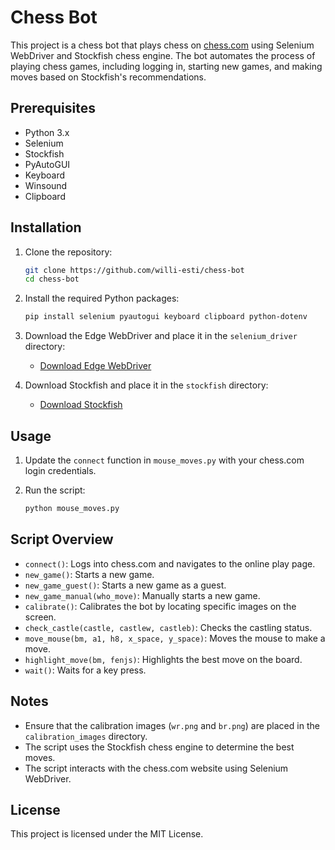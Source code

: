 # Chess Bot

This project is a chess bot that plays chess on [chess.com](https://www.chess.com) using Selenium WebDriver and Stockfish chess engine. The bot automates the process of playing chess games, including logging in, starting new games, and making moves based on Stockfish's recommendations.

## Prerequisites

- Python 3.x
- Selenium
- Stockfish
- PyAutoGUI
- Keyboard
- Winsound
- Clipboard

## Installation

1. Clone the repository:
    ```sh
    git clone https://github.com/willi-esti/chess-bot
    cd chess-bot
    ```

2. Install the required Python packages:
    ```sh
    pip install selenium pyautogui keyboard clipboard python-dotenv
    ```

3. Download the Edge WebDriver and place it in the `selenium_driver` directory:
    - [Download Edge WebDriver](https://developer.microsoft.com/en-us/microsoft-edge/tools/webdriver/)

4. Download Stockfish and place it in the `stockfish` directory:
    - [Download Stockfish](https://stockfishchess.org/download/)

## Usage

1. Update the `connect` function in `mouse_moves.py` with your chess.com login credentials.

2. Run the script:
    ```sh
    python mouse_moves.py
    ```

## Script Overview

- `connect()`: Logs into chess.com and navigates to the online play page.
- `new_game()`: Starts a new game.
- `new_game_guest()`: Starts a new game as a guest.
- `new_game_manual(who_move)`: Manually starts a new game.
- `calibrate()`: Calibrates the bot by locating specific images on the screen.
- `check_castle(castle, castlew, castleb)`: Checks the castling status.
- `move_mouse(bm, a1, h8, x_space, y_space)`: Moves the mouse to make a move.
- `highlight_move(bm, fenjs)`: Highlights the best move on the board.
- `wait()`: Waits for a key press.

## Notes

- Ensure that the calibration images (`wr.png` and `br.png`) are placed in the `calibration_images` directory.
- The script uses the Stockfish chess engine to determine the best moves.
- The script interacts with the chess.com website using Selenium WebDriver.

## License

This project is licensed under the MIT License.